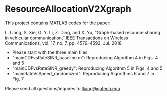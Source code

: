 # ResourceAllocationV2Xgraph

This project contains MATLAB codes for the paper:

L. Liang, S. Xie, G. Y. Li, Z. Ding, and X. Yu, “Graph-based resource sharing in vehicular communication,” IEEE Transactions on Wireless Communications, vol. 17, no. 7, pp. 4579–4592, Jul. 2018.

- Please start with the three main files
- "mainCDFvsRateSINR_baseline.m": Reproducing Algorithm 4 in Figs. 4 and 5
- "mainCDFvsRateSINR_greedy": Reproducing Algorithm 5 in Figs. 4 and 5
- "mainRateVsSpeed_randomized": Reproducing Algorithms 6 and 7 in Fig. 7

Please send all questions/inquires to lliang@gatech.edu.
